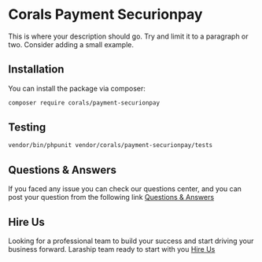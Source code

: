 # Corals Payment Securionpay

This is where your description should go. Try and limit it to a paragraph or two. Consider adding a small example.

## Installation

You can install the package via composer:

```bash
composer require corals/payment-securionpay
```

## Testing

```bash
vendor/bin/phpunit vendor/corals/payment-securionpay/tests 
```

## Questions & Answers
If you faced any issue you can check our questions center, and you can post your question from the following link
[Questions & Answers](https://www.laraship.com/laraship-questions/)  

## Hire Us
Looking for a professional team to build your success and start driving your business forward.
Laraship team ready to start with you [Hire Us](https://www.laraship.com/contact)
